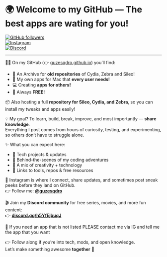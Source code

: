 # 🌍 Welcome to my GitHub — The best apps are wating for you!  

[![GitHub followers](https://img.shields.io/github/followers/guzesqdro?label=Follow%20me%20on%20GitHub&style=social)](https://github.com/guzesqdro)  
[![Instagram](https://img.shields.io/badge/Instagram-%40guzesqdro-E4405F?logo=instagram&logoColor=white)](https://instagram.com/guzesqdro)  
[![Discord](https://img.shields.io/badge/Discord-Join%20Server-5865F2?logo=discord&logoColor=white)](https://discord.com/invite/h5YfEjbuqJ)  

---

👨‍💻 On my GitHub (👉 [guzesqdro.github.io](https://guzesqdro.github.io)) you’ll find:  
- 📱 An Archive for **old repositories** of Cydia, Zebra and Sileo!
- 🍏 My own apps for Mac that **every user needs!**
- 💻 Creating **apps for others!**
- 🎁 Always **FREE!**  

📦 Also hosting a full **repository for Sileo, Cydia, and Zebra**, so you can install my tweaks and apps easily!  

💡 My goal? To learn, build, break, improve, and most importantly — **share knowledge**.  
Everything I post comes from hours of curiosity, testing, and experimenting, so others don’t have to struggle alone.  

✨ What you can expect here:  
- 🔧 Tech projects & updates  
- 🚀 Behind-the-scenes of my coding adventures  
- 🎨 A mix of creativity + technology  
- 🔗 Links to tools, repos & free resources  

📲 Instagram is where I connect, share updates, and sometimes post sneak peeks before they land on GitHub.  
👉 Follow me: [**@guzesqdro**](https://instagram.com/guzesqdro)  

🎬 Join my **Discord community** for free series, movies, and more fun content:  
👉 [**discord.gg/h5YfEjbuqJ**](https://discord.com/invite/h5YfEjbuqJ)  

💬 If you need an app that is not listed PLEASE contact me via IG and tell me the app that you want

👉 Follow along if you’re into tech, mods, and open knowledge.  
Let’s make something awesome **together** 🚀
